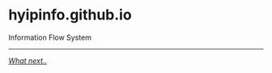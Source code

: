 # hyipinfo.github.io
Information Flow System


***

[*What next..*](https://github.com/hyipinfo/hyipinfo.github.io/wiki)


